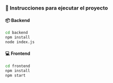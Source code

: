 ### 🚀 Instrucciones para ejecutar el proyecto

#### 📦 Backend
```bash
cd backend
npm install
node index.js
```

#### 💻 Frontend
```bash
cd frontend
npm install
npm start
```

